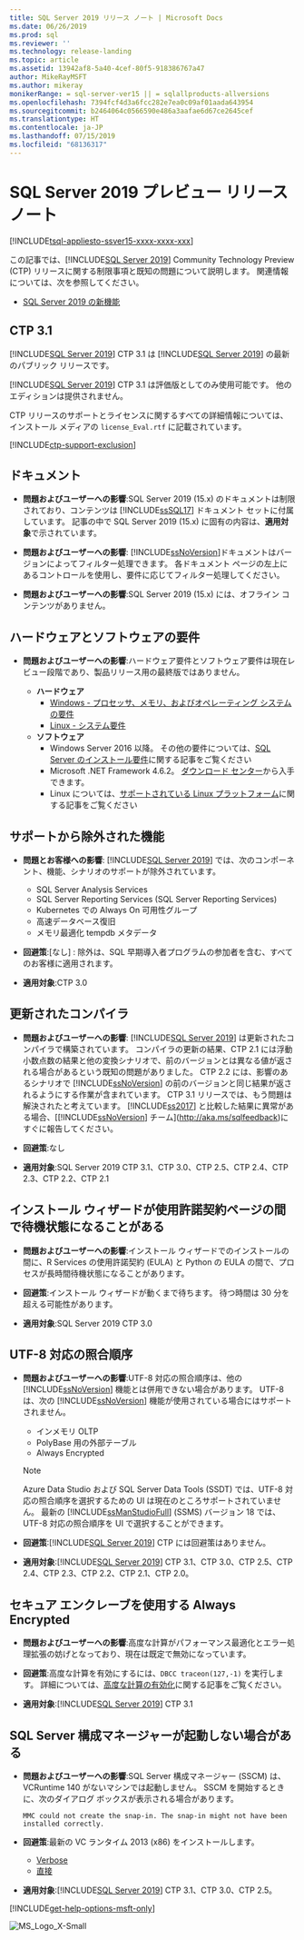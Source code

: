 ```yaml
---
title: SQL Server 2019 リリース ノート | Microsoft Docs
ms.date: 06/26/2019
ms.prod: sql
ms.reviewer: ''
ms.technology: release-landing
ms.topic: article
ms.assetid: 13942af8-5a40-4cef-80f5-918386767a47
author: MikeRayMSFT
ms.author: mikeray
monikerRange: = sql-server-ver15 || = sqlallproducts-allversions
ms.openlocfilehash: 7394fcf4d3a6fcc282e7ea0c09af01aada643954
ms.sourcegitcommit: b2464064c0566590e486a3aafae6d67ce2645cef
ms.translationtype: HT
ms.contentlocale: ja-JP
ms.lasthandoff: 07/15/2019
ms.locfileid: "68136317"
---
```

# <a name="sql-server-2019-preview-release-notes"></a>SQL Server 2019 プレビュー リリース ノート
[!INCLUDE[tsql-appliesto-ssver15-xxxx-xxxx-xxx](../includes/tsql-appliesto-ssver15-xxxx-xxxx-xxx.md)]

この記事では、[!INCLUDE[SQL Server 2019](../includes/sssqlv15-md.md)] Community Technology Preview (CTP) リリースに関する制限事項と既知の問題について説明します。 関連情報については、次を参照してください。
- [SQL Server 2019 の新機能](../sql-server/what-s-new-in-sql-server-ver15.md)

## <a name="ctp-31"></a>CTP 3.1

[!INCLUDE[SQL Server 2019](../includes/sssqlv15-md.md)] CTP 3.1 は [!INCLUDE[SQL Server 2019](../includes/sssqlv15-md.md)] の最新のパブリック リリースです。

[!INCLUDE[SQL Server 2019](../includes/sssqlv15-md.md)] CTP 3.1 は評価版としてのみ使用可能です。 他のエディションは提供されません。

CTP リリースのサポートとライセンスに関するすべての詳細情報については、インストール メディアの `license_Eval.rtf` に記載されています。

[!INCLUDE[ctp-support-exclusion](../includes/ctp-support-exclusion.md)]

## <a name="documentation"></a>ドキュメント

- **問題およびユーザーへの影響**:SQL Server 2019 (15.x) のドキュメントは制限されており、コンテンツは [!INCLUDE[ssSQL17](../includes/sssql17-md.md)] ドキュメント セットに付属しています。 記事の中で SQL Server 2019 (15.x) に固有の内容は、**適用対象**で示されています。

- **問題およびユーザーへの影響**: [!INCLUDE[ssNoVersion](../includes/ssnoversion-md.md)]ドキュメントはバージョンによってフィルター処理できます。 各ドキュメント ページの左上にあるコントロールを使用し、要件に応じてフィルター処理してください。

- **問題およびユーザーへの影響**:SQL Server 2019 (15.x) には、オフライン コンテンツがありません。

## <a name="hardware-and-software-requirements"></a>ハードウェアとソフトウェアの要件

- **問題およびユーザーへの影響**:ハードウェア要件とソフトウェア要件は現在レビュー段階であり、製品リリース用の最終版ではありません。

  - **ハードウェア**
    - [Windows - プロセッサ、メモリ、およびオペレーティング システムの要件](../sql-server/install/hardware-and-software-requirements-for-installing-sql-server.md#pmosr)
    - [Linux - システム要件](../linux/sql-server-linux-setup.md#system)
  - **ソフトウェア**
    - Windows Server 2016 以降。 その他の要件については、[SQL Server のインストール要件](../sql-server/install/hardware-and-software-requirements-for-installing-sql-server.md)に関する記事をご覧ください
    - Microsoft .NET Framework 4.6.2。 [ダウンロード センター](https://www.microsoft.com/download/details.aspx?id=53344)から入手できます。
    - Linux については、[サポートされている Linux プラットフォーム](../linux/sql-server-linux-setup.md#supportedplatforms)に関する記事をご覧ください

## <a name = "release-notes"></a>サポートから除外された機能

- **問題とお客様への影響**: [!INCLUDE[SQL Server 2019](../includes/sssqlv15-md.md)] では、次のコンポーネント、機能、シナリオのサポートが除外されています。
  - SQL Server Analysis Services
  - SQL Server Reporting Services (SQL Server Reporting Services)
  - Kubernetes での Always On 可用性グループ
  - 高速データベース復旧
  - メモリ最適化 tempdb メタデータ

- **回避策**:[なし] : 除外は、SQL 早期導入者プログラムの参加者を含む、すべてのお客様に適用されます。

- **適用対象**:CTP 3.0

## <a name="updated-compiler"></a>更新されたコンパイラ

- **問題およびユーザーへの影響**: [!INCLUDE[SQL Server 2019](../includes/sssqlv15-md.md)] は更新されたコンパイラで構築されています。 コンパイラの更新の結果、CTP 2.1 には浮動小数点数の結果と他の変換シナリオで、前のバージョンとは異なる値が返される場合があるという既知の問題がありました。 CTP 2.2 には、影響のあるシナリオで [!INCLUDE[ssNoVersion](../includes/ssnoversion-md.md)] の前のバージョンと同じ結果が返されるようにする作業が含まれています。 CTP 3.1 リリースでは、もう問題は解決されたと考えています。 [!INCLUDE[ss2017](../includes/sssqlv14-md.md)] と比較した結果に異常がある場合、[[!INCLUDE[ssNoVersion](../includes/ssnoversion-md.md)] チーム](http://aka.ms/sqlfeedback)にすぐに報告してください。

- **回避策**:なし

- **適用対象**:SQL Server 2019 CTP 3.1、CTP 3.0、CTP 2.5、CTP 2.4、CTP 2.3、CTP 2.2、CTP 2.1

## <a name="installation-wizard-may-wait-between-eula-pages"></a>インストール ウィザードが使用許諾契約ページの間で待機状態になることがある

- **問題およびユーザーへの影響**:インストール ウィザードでのインストールの間に、R Services の使用許諾契約 (EULA) と Python の EULA の間で、プロセスが長時間待機状態になることがあります。

- **回避策**:インストール ウィザードが動くまで待ちます。 待つ時間は 30 分を超える可能性があります。

- **適用対象**:SQL Server 2019 CTP 3.0

## <a name="utf-8-collations"></a>UTF-8 対応の照合順序

- **問題およびユーザーへの影響**:UTF-8 対応の照合順序は、他の [!INCLUDE[ssNoVersion](../includes/ssnoversion-md.md)] 機能とは併用できない場合があります。 UTF-8 は、次の [!INCLUDE[ssNoVersion](../includes/ssnoversion-md.md)] 機能が使用されている場合にはサポートされません。

  - インメモリ OLTP
  - PolyBase 用の外部テーブル
  - Always Encrypted

  > [!Note]
  > Azure Data Studio および SQL Server Data Tools (SSDT) では、UTF-8 対応の照合順序を選択するための UI は現在のところサポートされていません。 最新の [!INCLUDE[ssManStudioFull](../includes/ssmanstudiofull-md.md)] (SSMS) バージョン 18 では、UTF-8 対応の照合順序を UI で選択することができます。
 
- **回避策**:[!INCLUDE[SQL Server 2019](../includes/sssqlv15-md.md)] CTP には回避策はありません。

- **適用対象**:[!INCLUDE[SQL Server 2019](../includes/sssqlv15-md.md)] CTP 3.1、CTP 3.0、CTP 2.5、CTP 2.4、CTP 2.3、CTP 2.2、CTP 2.1、CTP 2.0。

## <a name="always-encrypted-with-secure-enclaves"></a>セキュア エンクレーブを使用する Always Encrypted

- **問題およびユーザーへの影響**:高度な計算がパフォーマンス最適化とエラー処理拡張の妨げとなっており、現在は既定で無効になっています。

- **回避策**:高度な計算を有効にするには、`DBCC traceon(127,-1)` を実行します。 詳細については、[高度な計算の有効化](../relational-databases/security/encryption/configure-always-encrypted-enclaves.md#configure-a-secure-enclave)に関する記事をご覧ください。

- **適用対象**:[!INCLUDE[SQL Server 2019](../includes/sssqlv15-md.md)] CTP 3.1

## <a name="sql-server-configuration-manager-may-not-start"></a>SQL Server 構成マネージャーが起動しない場合がある

- **問題およびユーザーへの影響**:SQL Server 構成マネージャー (SSCM) は、VCRuntime 140 がないマシンでは起動しません。 SSCM を開始するときに、次のダイアログ ボックスが表示される場合があります。 

  `
  MMC could not create the snap-in. The snap-in might not have been installed correctly.
  `

- **回避策**:最新の VC ランタイム 2013 (x86) をインストールします。

  - [Verbose](https://support.microsoft.com/help/2977003/the-latest-supported-visual-c-downloads)
  - [直接](https://support.microsoft.com/en-us/help/4032938/update-for-visual-c-2013-redistributable-package)

- **適用対象**:[!INCLUDE[SQL Server 2019](../includes/sssqlv15-md.md)] CTP 3.1、CTP 3.0、CTP 2.5。

[!INCLUDE[get-help-options-msft-only](../includes/paragraph-content/get-help-options.md)]

![MS_Logo_X-Small](../sql-server/media/ms-logo-x-small.png)
